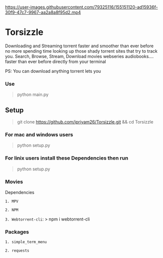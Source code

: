 

https://user-images.githubusercontent.com/79325116/155151120-ad15936f-30f9-47c7-9967-aa2a8a8f95d2.mp4

# Torsizzle
Downloading and Streaming torrent faster and smoother than ever before no more spending time looking up those shady torrent sites that try to track you. 
Search, Browse, Stream, Download movies webseries audiobooks.... faster than ever before directly from your terminal

PS: You can download anything torrent lets you

### Use
>python main.py

## Setup

> git clone https://github.com/ipriyam26/Torsizzle.git && cd Torsizzle

### For mac and windows users
>python setup.py

### For linix users install these Dependencies then run
>python setup.py


### Movies
Dependencies

`1. MPV`

`2. NPM`

`3. Webtorrent-cli`: > npm i webtorrent-cli


### Packages
`1. simple_term_menu`

`2. requests` 
